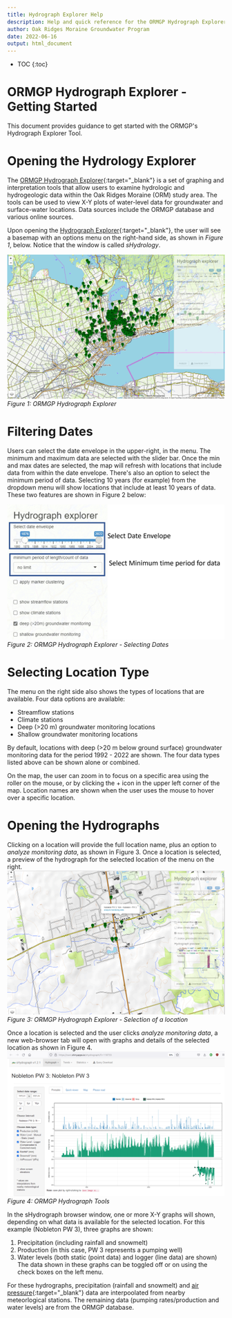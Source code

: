 ```yaml
---
title: Hydrograph Explorer Help
description: Help and quick reference for the ORMGP Hydrograph Explorer
author: Oak Ridges Moraine Groundwater Program
date: 2022-06-16
output: html_document
---
```


* TOC
{:toc}

# ORMGP Hydrograph Explorer - Getting Started

This document provides guidance to get started with the ORMGP's Hydrograph Explorer Tool. 

# Opening the Hydrology Explorer

The [ORMGP Hydrograph Explorer](http://shiny.oakridgeswater.ca:3838/sHydrologyMap/){:target="_blank"} is a set of graphing and interpretation tools that allow users to examine hydrologic and hydrogeologic data within the Oak Ridges Moraine (ORM) study area. The tools can be used to view X-Y plots of water-level data for groundwater and surface-water locations.  Data sources include the ORMGP database and various online sources. 

Upon opening the [Hydrograph Explorer](http://shiny.oakridgeswater.ca:3838/sHydrologyMap/){:target="_blank"}, the user will see a basemap with an options menu on the right-hand side, as shown in _Figure 1_, below. Notice that the window is called _sHydrology_.

![*Figure 1: ORMGP Hydrograph Explorer*](https://raw.githubusercontent.com/OWRC/HydrographExplorerHelp/main/images/HydrogExp01.PNG)  
_Figure 1: ORMGP Hydrograph Explorer_

# Filtering Dates

Users can select the date envelope in the upper-right, in the menu. The minimum and maximum data are selected with the slider bar.  Once the min and max dates are selected, the map will refresh with locations that include data from within the date envelope. There's also an option to select the minimum period of data.  Selecting 10 years (for example) from the dropdown menu will show locations that include at least 10 years of data. These two features are shown in Figure 2 below:

![*Figure 2: ORMGP Hydrograph Explorer - Selecting Dates*](https://raw.githubusercontent.com/OWRC/HydrographExplorerHelp/main/images/HydrogExp04.PNG)  
_Figure 2: ORMGP Hydrograph Explorer - Selecting Dates_  

# Selecting Location Type

The menu on the right side also shows the types of locations that are available. Four data options are available:
- Streamflow stations
- Climate stations 
- Deep (>20 m) groundwater monitoring locations 
- Shallow groundwater monitoring locations

By default, locations with deep (>20 m below ground surface) groundwater monitoring data for the period 1992 - 2022 are shown. The four data types listed above can be shown alone or combined. 

On the map, the user can zoom in to focus on a specific area using the roller on the mouse, or by clicking the + icon in the upper left corner of the map. Location names are shown when the user uses the mouse to hover over a specific location. 

# Opening the Hydrographs

Clicking on a location will provide the full location name, plus an option to _analyze monitoring data_, as shown in Figure 3.  Once a location is selected, a preview of the hydrograph for the selected location of the menu on the right.
![*Figure 3: ORMGP Hydrograph Explorer - Selection of a Location*](https://raw.githubusercontent.com/OWRC/HydrographExplorerHelp/main/images/HydrogExp02.PNG)  
_Figure 3: ORMGP Hydrograph Explorer - Selection of a location_

Once a location is selected and the user clicks _analyze monitoring data_, a new web-browser tab will open with graphs and details of the selected location as shown in Figure 4. 
![*Figure 4: ORMGP Hydrograph Tools*](https://raw.githubusercontent.com/OWRC/HydrographExplorerHelp/main/images/Hydrograph01.png)  
_Figure 4: ORMGP Hydrograph Tools_

In the sHydrograph browser window, one or more X-Y graphs will shown, depending on what data is available for the selected location. For this example (Nobleton PW 3), three graphs are shown: 
1. Precipitation (including rainfall and snowmelt)
2. Production (in this case, PW 3 represents a pumping well)
3. Water levels (both static (point data) and logger (line data) are shown)
The data shown in these graphs can be toggled off or on using the check boxes on the left menu. 

For these hydrographs, precipitation (rainfall and snowmelt) and [air pressure](https://owrc.github.io/interpolants/interpolation/barometry.html){:target="_blank"} data are interpoolated from nearby meteorlogical stations. The remaining data (pumping rates/production and water levels) are from the ORMGP database.


